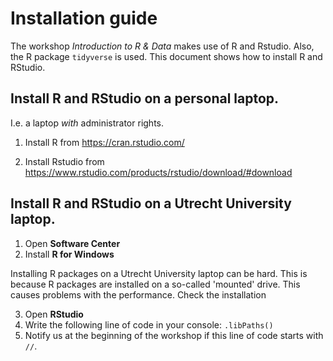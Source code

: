 # Installation guide

The workshop *Introduction to R & Data* makes use of R and Rstudio. 
Also, the R package `tidyverse` is used. This document shows how to install 
R and RStudio.

## Install R and RStudio on a personal laptop.

I.e. a laptop *with* administrator rights.

1) Install R from https://cran.rstudio.com/

2) Install Rstudio from https://www.rstudio.com/products/rstudio/download/#download

## Install R and RStudio on a Utrecht University laptop. 

1) Open **Software Center**
2) Install **R for Windows**

Installing R packages on a Utrecht University laptop can be hard. This is because R packages are installed on a so-called 'mounted' drive. This causes problems with the performance. Check the installation 

3) Open **RStudio**
4) Write the following line of code in your console: `.libPaths()`
5) Notify us at the beginning of the workshop if this line of code starts with `//`. 


